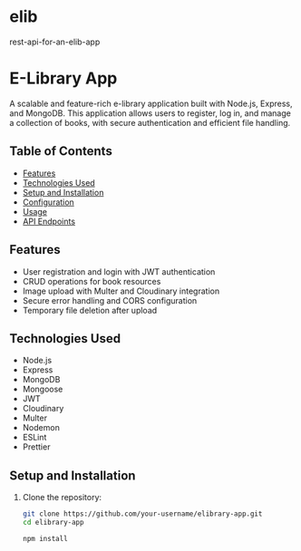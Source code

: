 # elib
 rest-api-for-an-elib-app

# E-Library App

A scalable and feature-rich e-library application built with Node.js, Express, and MongoDB. This application allows users to register, log in, and manage a collection of books, with secure authentication and efficient file handling.

## Table of Contents

- [Features](#features)
- [Technologies Used](#technologies-used)
- [Setup and Installation](#setup-and-installation)
- [Configuration](#configuration)
- [Usage](#usage)
- [API Endpoints](#api-endpoints)


## Features

- User registration and login with JWT authentication
- CRUD operations for book resources
- Image upload with Multer and Cloudinary integration
- Secure error handling and CORS configuration
- Temporary file deletion after upload

## Technologies Used

- Node.js
- Express
- MongoDB
- Mongoose
- JWT
- Cloudinary
- Multer
- Nodemon
- ESLint
- Prettier

## Setup and Installation

1. Clone the repository:
   ```bash
   git clone https://github.com/your-username/elibrary-app.git
   cd elibrary-app

   npm install

